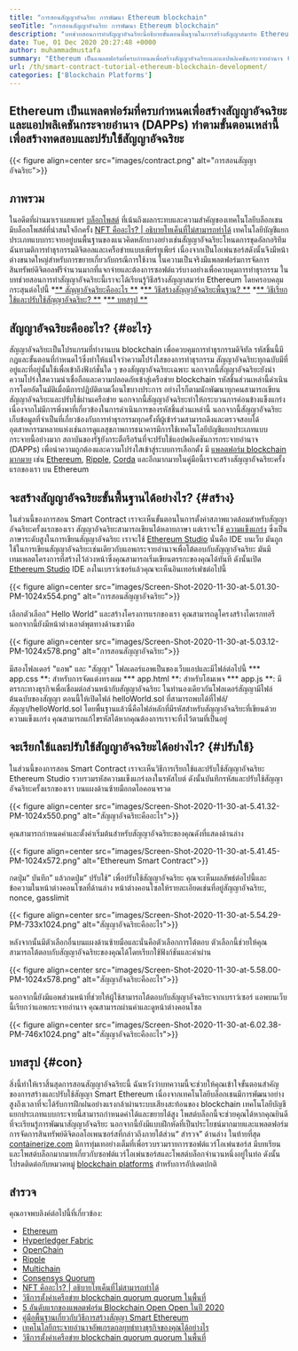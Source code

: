 ```yaml
---
title: "การสอนสัญญาอัจฉริยะ การพัฒนา Ethereum blockchain" 
seoTitle: "การสอนสัญญาอัจฉริยะ การพัฒนา Ethereum blockchain" 
description: "บทช่วยสอนการทำสัญญาอัจฉริยะนี้อธิบายขั้นตอนพื้นฐานในการสร้างสัญญาสมาร์ท Ethereum Ethereum เป็นเครือข่าย Blockchain แบบโอเพนซอร์สที่ปลอดภัยและกระจาย" 
date: Tue, 01 Dec 2020 20:27:48 +0000
author: muhammadmustafa
summary: "Ethereum เป็นแพลตฟอร์มที่ครบกำหนดเพื่อสร้างสัญญาอัจฉริยะและแอปพลิเคชันกระจายอำนาจ (DAPPS) ทำตามขั้นตอนเหล่านี้เพื่อสร้างทดสอบและปรับใช้สัญญาอัจฉริยะ" 
url: /th/smart-contract-tutorial-ethereum-blockchain-development/
categories: ['Blockchain Platforms']
---
```


## Ethereum เป็นแพลตฟอร์มที่ครบกำหนดเพื่อสร้างสัญญาอัจฉริยะและแอปพลิเคชันกระจายอำนาจ (DAPPs) ทำตามขั้นตอนเหล่านี้เพื่อสร้างทดสอบและปรับใช้สัญญาอัจฉริยะ

{{< figure align=center src="images/contract.png" alt="การสอนสัญญาอัจฉริยะ">}}


## ภาพรวม
ในอดีตที่ผ่านมาเราเผยแพร่ [บล็อกโพสต์][1] ที่เน้นถึงผลกระทบและความสำคัญของเทคโนโลยีบล็อกเชน มีบล็อกโพสต์ที่น่าสนใจอีกครั้ง [NFT คืออะไร? | อธิบายโทเค็นที่ไม่สามารถทำได้][2] เทคโนโลยีบัญชีแยกประเภทแบบกระจายอยู่บนพื้นฐานของแนวคิดหลักบางอย่างเช่นสัญญาอัจฉริยะโหนดการขุดอัลกอริทึมฉันทามติการทำธุรกรรมดิจิตอลและเครือข่ายแบบเพียร์ทูเพียร์ เนื่องจากเป็นโอเพ่นซอร์สดังนั้นจึงมีหน้าต่างขนาดใหญ่สำหรับการขยายเกี่ยวกับกรณีการใช้งาน ในความเป็นจริงมีแพลตฟอร์มการจัดการสินทรัพย์ดิจิตอลฟรีจำนวนมากที่แจกจ่ายและต้องการซอฟต์แวร์บางอย่างเพื่อควบคุมการทำธุรกรรม
ในบทช่วยสอนการทำสัญญาอัจฉริยะนี้เราจะได้เรียนรู้วิธีสร้างสัญญาสมาร์ท Ethereum โดยครอบคลุมกระสุนต่อไปนี้
  *[** สัญญาอัจฉริยะคืออะไร **][3]
  *[** วิธีสร้างสัญญาอัจฉริยะพื้นฐาน? **][4]
  *[** วิธีเรียกใช้และปรับใช้สัญญาอัจฉริยะ? **][5]
  *[** บทสรุป **][6]

## สัญญาอัจฉริยะคืออะไร? {#อะไร}
สัญญาอัจฉริยะเป็นโปรแกรมที่ทำงานบน blockchain เพื่อควบคุมการทำธุรกรรมดิจิทัล รหัสชิ้นนี้มีกฎและขั้นตอนที่กำหนดไว้ซึ่งทำให้แน่ใจว่าความโปร่งใสของการทำธุรกรรม สัญญาอัจฉริยะทุกฉบับมีที่อยู่และที่อยู่นั้นใช้เพื่อเข้าถึงฟังก์ชั่นใด ๆ ของสัญญาอัจฉริยะเฉพาะ นอกจากนี้สัญญาอัจฉริยะยังนำความโปร่งใสความน่าเชื่อถือและความปลอดภัยเข้าสู่เครือข่าย blockchain รหัสชิ้นส่วนเหล่านี้ดำเนินการโดยอัตโนมัติเมื่อมีการปฏิบัติตามเงื่อนไขบางประการ
อย่างไรก็ตามนักพัฒนาทุกคนสามารถเขียนสัญญาอัจฉริยะและปรับใช้ผ่านเครือข่าย นอกจากนี้สัญญาอัจฉริยะทำให้กระบวนการค่อนข้างแข็งแกร่งเนื่องจากไม่มีการพึ่งพาที่เกี่ยวข้องในการดำเนินการของรหัสชิ้นส่วนเหล่านี้ นอกจากนี้สัญญาอัจฉริยะเก็บข้อมูลที่จำเป็นที่เกี่ยวข้องกับการทำธุรกรรมทุกครั้งที่ผู้เข้าร่วมสามารถดึงและตรวจสอบได้ อุตสาหกรรมหลายแห่งเช่นการดูแลสุขภาพการธนาคารมีการใช้เทคโนโลยีบัญชีแยกประเภทแบบกระจายนี้อย่างมาก สถาบันของรัฐยังกระตือรือร้นที่จะปรับใช้แอปพลิเคชันการกระจายอำนาจ (DAPPs) เพื่อนำความถูกต้องและความโปร่งใสเข้าสู่ระบบการเลือกตั้ง มี [แพลตฟอร์ม blockchain มากมาย][7] เช่น [Ethereum][8], [Ripple][9], [Corda][10] และอีกมากมายในคู่มือนี้เราจะสร้างสัญญาอัจฉริยะครั้งแรกของเรา บน Ethereum

## จะสร้างสัญญาอัจฉริยะขั้นพื้นฐานได้อย่างไร? {#สร้าง}
ในส่วนนี้ของการสอน Smart Contract เราจะเห็นขั้นตอนในการตั้งค่าสภาพแวดล้อมสำหรับสัญญาอัจฉริยะครั้งแรกของเรา
สัญญาอัจฉริยะสามารถเขียนได้หลายภาษา แต่เราจะใช้ [ความแข็งแกร่ง][11] ซึ่งเป็นภาษาระดับสูงในการเขียนสัญญาอัจฉริยะ
เราจะใช้ [Ethereum Studio][12] นั่นคือ IDE บนเว็บ มันถูกใช้ในการเขียนสัญญาอัจฉริยะเช่นเดียวกับแอพกระจายอำนาจเพื่อโต้ตอบกับสัญญาอัจฉริยะ มันมีเทมเพลตโครงการที่สร้างไว้ล่วงหน้าซึ่งคุณสามารถเริ่มเขียนตรรกะของคุณได้ทันที
ดังนั้นเปิด [Ethereum Studio][12] IDE ลงในเบราว์เซอร์แล้วคุณจะเห็นอินเทอร์เฟซต่อไปนี้

{{< figure align=center src="images/Screen-Shot-2020-11-30-at-5.01.30-PM-1024x554.png" alt="การสอนสัญญาอัจฉริยะ">}}

เลือกตัวเลือก“ Hello World” และสร้างโครงการแรกของเรา คุณสามารถดูโครงสร้างไดเรกทอรี นอกจากนี้ยังมีหน้าต่างเอาต์พุตทางด้านขวามือ

{{< figure align=center src="images/Screen-Shot-2020-11-30-at-5.03.12-PM-1024x578.png" alt="การสอนสัญญาอัจฉริยะ">}}

มีสองโฟลเดอร์ "แอพ" และ "สัญญา"
โฟลเดอร์แอพเป็นของเว็บแอปและมีไฟล์ต่อไปนี้
  *** app.css **: สำหรับการจัดแต่งทรงผม
  *** app.html **: สำหรับโฮมเพจ
  *** app.js **: มีตรรกะทางธุรกิจเพื่อเชื่อมต่อส่วนหน้ากับสัญญาอัจฉริยะ
ในทำนองเดียวกันโฟลเดอร์สัญญามีไฟล์ต้นฉบับของสัญญา
ตอนนี้ให้เปิดไฟล์ helloWorld.sol ที่สามารถพบได้ที่ไฟล์/สัญญา/helloWorld.sol โดยพื้นฐานแล้วนี่คือไฟล์หลักที่มีรหัสสำหรับสัญญาอัจฉริยะที่เขียนด้วยความแข็งแกร่ง คุณสามารถแก้ไขรหัสได้หากคุณต้องการเราจะทิ้งไว้ตามที่เป็นอยู่

## จะเรียกใช้และปรับใช้สัญญาอัจฉริยะได้อย่างไร? {#ปรับใช้}
ในส่วนนี้ของการสอน Smart Contract เราจะเห็นวิธีการเรียกใช้และปรับใช้สัญญาอัจฉริยะ Ethereum Studio รวบรวมรหัสความแข็งแกร่งลงในรหัสไบต์ ดังนั้นบันทึกรหัสและปรับใช้สัญญาอัจฉริยะครั้งแรกของเรา
บนแผงด้านซ้ายมือกดไอคอนจรวด

{{< figure align=center src="images/Screen-Shot-2020-11-30-at-5.41.32-PM-1024x550.png" alt="สัญญาอัจฉริยะคืออะไร">}}

คุณสามารถกำหนดค่าและตั้งค่าเริ่มต้นสำหรับสัญญาอัจฉริยะของคุณดังที่แสดงด้านล่าง

{{< figure align=center src="images/Screen-Shot-2020-11-30-at-5.41.45-PM-1024x572.png" alt="Ethereum Smart Contract">}}

กดปุ่ม“ บันทึก” แล้วกดปุ่ม“ ปรับใช้” เพื่อปรับใช้สัญญาอัจฉริยะ คุณจะเห็นผลลัพธ์ต่อไปนี้และข้อความในหน้าต่างคอนโซลที่ด้านล่าง หน้าต่างคอนโซลให้รายละเอียดเช่นที่อยู่สัญญาอัจฉริยะ, nonce, gasslimit

{{< figure align=center src="images/Screen-Shot-2020-11-30-at-5.54.29-PM-733x1024.png" alt="สัญญาอัจฉริยะคืออะไร">}}

หลังจากนั้นมีตัวเลือกอื่นบนแผงด้านซ้ายมือและนั่นคือตัวเลือกการโต้ตอบ ตัวเลือกนี้ช่วยให้คุณสามารถโต้ตอบกับสัญญาอัจฉริยะของคุณได้โดยเรียกใช้ฟังก์ชันและค่าผ่าน

{{< figure align=center src="images/Screen-Shot-2020-11-30-at-5.58.00-PM-1024x578.png" alt="สัญญาอัจฉริยะคืออะไร">}}

นอกจากนี้ยังมีแอพส่วนหน้าที่ช่วยให้ผู้ใช้สามารถโต้ตอบกับสัญญาอัจฉริยะจากเบราว์เซอร์ แอพบนเว็บนี้เรียกว่าแอพกระจายอำนาจ คุณสามารถผ่านค่าและดูหน้าต่างคอนโซล

{{< figure align=center src="images/Screen-Shot-2020-11-30-at-6.02.38-PM-746x1024.png" alt="สัญญาอัจฉริยะคืออะไร">}}


## บทสรุป {#con}
สิ่งนี้ทำให้เราสิ้นสุดการสอนสัญญาอัจฉริยะนี้ ฉันหวังว่าบทความนี้จะช่วยให้คุณเข้าใจขั้นตอนสำคัญของการสร้างและปรับใช้สัญญา Smart Ethereum เนื่องจากเทคโนโลยีบล็อกเชนมีการพัฒนาอย่างสูงถึงเวลาที่จะได้รับการฝึกฝนอย่างแรงกล้าผ่านระบบเสียงสะท้อนของ blockchain เทคโนโลยีบัญชีแยกประเภทแบบกระจายนี้สามารถกำหนดค่าได้และขยายได้สูง โพสต์บล็อกนี้จะช่วยคุณได้หากคุณยินดีที่จะเรียนรู้การพัฒนาสัญญาอัจฉริยะ นอกจากนี้ยังมีแบบฝึกหัดที่เป็นประโยชน์มากมายและแพลตฟอร์มการจัดการสินทรัพย์ดิจิตอลโอเพนซอร์สที่กล่าวถึงภายใต้ส่วน“ สำรวจ” ด้านล่าง
ในท้ายที่สุด [containerize.com][13] มีการทุ่มเทอย่างเต็มที่เพื่อรวบรวมรายการซอฟต์แวร์โอเพ่นซอร์ส มีบทเรียนและโพสต์บล็อกมากมายเกี่ยวกับซอฟต์แวร์โอเพ่นซอร์สและโพสต์บล็อกจำนวนหนึ่งอยู่ในท่อ ดังนั้นโปรดติดต่อกับหมวดหมู่ [blockchain platforms][7] สำหรับการอัปเดตปกติ

## สำรวจ
คุณอาจพบลิงค์ต่อไปนี้ที่เกี่ยวข้อง:
  * [Ethereum][8]
  * [Hyperledger Fabric][14]
  * [OpenChain][15]
  * [Ripple][16]
  * [Multichain][17]
  * [Consensys Quorum][18]
  * [NFT คืออะไร? | อธิบายโทเค็นที่ไม่สามารถทำได้][2]
  * [วิธีการตั้งค่าเครือข่าย blockchain quorum quorum ในพื้นที่][19]
  * [5 อันดับแรกของแพลตฟอร์ม Blockchain Open Open ในปี 2020][20]
  * [คู่มือพื้นฐานเกี่ยวกับวิธีการสร้างสัญญา Smart Ethereum][21]
  * [เทคโนโลยีกระจายอำนาจอัพเกรดกลยุทธ์ทางธุรกิจของคุณได้อย่างไร][22]
  * [วิธีการตั้งค่าเครือข่าย blockchain quorum quorum ในพื้นที่][19]

  
[1]: https://blog.containerize.com/2020/11/27/how-blockchain-technology-can-upgrade-your-business-strategy/
[2]: https://blog.containerize.com/blockchain-platforms/what-is-nft-non-fungible-tokens-explained/
[3]: #what
[4]: #build
[5]: #deploy
[6]: #con
[7]: https://products.containerize.com/blockchain-platforms/
[8]: https://products.containerize.com/blockchain-platforms/ethereum
[9]: https://ripple.com/
[10]: https://www.corda.net/
[11]: https://docs.soliditylang.org/en/v0.7.4/
[12]: https://studio.ethereum.org/
[13]: https://www.containerize.com/
[14]: https://products.containerize.com/blockchain-platforms/hyperledger-fabric
[15]: https://products.containerize.com/blockchain-platforms/openchain
[16]: https://products.containerize.com/blockchain-platforms/ripple
[17]: https://products.containerize.com/blockchain-platforms/multichain
[18]: https://products.containerize.com/blockchain-platforms/consensys-quorum
[19]: https://blog.containerize.com/blockchain-platforms/how-to-setup-consensys-quorum-blockchain-network-locally/
[20]: https://blog.containerize.com/blockchain-platforms/top-5-open-source-blockchain-platforms-in-2020/
[21]: https://blog.containerize.com/
[22]: https://blog.containerize.com/2020/11/27/how-decentralized-technology-upgrades-your-business-strategy/
